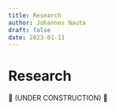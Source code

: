 ```yaml
---
title: Research
author: Johannes Nauta
draft: false
date: 2023-01-11
---
```

# Research

:construction: (UNDER CONSTRUCTION) :construction:
